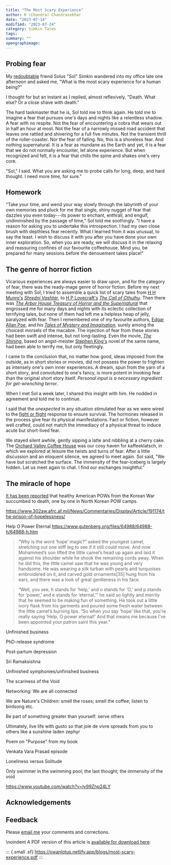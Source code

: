 ```yaml
---
title: "The Most Scary Experience"
author: R (Chandra) Chandrasekhar
date: "2023-07-14"
modified: "2023-07-24"
category: Simkin Tales
tags:
summary: ""
opengraphimage:
---
```


## Probing fear

My [redoubtable](https://www.thefreedictionary.com/redoubtable) friend Solus "Sol" Simkin wandered into my office late one afternoon and asked me, "What is the most scary experience for a human being?"

I thought for but an instant as I replied, almost reflexively, "Death. What else? Or a close shave with death."

The hard taskmaster that he is, Sol told me to think again. He told me to imagine a fear that pursues one's days and nights like a relentless shadow. A fear with no respite. Not the fear of encountering a cobra that wears out in half an hour at most. Not the fear of a narrowly missed road accident that leaves one rattled and shivering for a full five minutes. Not the transient thrill of the roller-coaster. Nor the fear of falling. No, this is a shoreless fear. And nothing supernatural. It is a fear as mundane as the Earth and yet, it is a fear that we do not normally encounter, let alone experience. But when recognized and felt, it is a fear that chills the spine and shakes one's very core.

"Sol," I said. What you are asking me to probe calls for long, deep, and hard thought. I need more time, for sure."

## Homework

"Take your time, and wend your way slowly through the labyrinth of your own memories and pluck for me that single, shiny nugget of fear that dazzles you even today---its power to enchant, enthrall, and engulf, undiminished by the passage of time," Sol told me soothingly. "I have a reason for asking you to undertake this introspection. I had my own close brush with depthless fear recently. What I learned from it was unusual, to say the least. I wish to discuss it with you after you have done your own inner exploration. So, when you are ready, we will discuss it in the relaxing and reassuring confines of our favourite coffeehouse. Mind you, be prepared for many sessions before the denouement takes place!"

## The genre of horror fiction

Vicarious experiences are always easier to draw upon, and for the category of fear, there was the ready-mage genre of horror fiction. Before my next meeting with Sol, I tried to assemble a quick list of scary tales from [H H Munro's](https://americanliterature.com/author/hh-munro-saki) [_Shredni Vashtar_](https://www.classicshorts.com/stories/vashtar.html), to [H P Lovecraft's](https://www.hplovecraft.com/) [_The Call of Cthulhu_](https://www.hplovecraft.com/writings/texts/fiction/cc.aspx). Then there was [_The Arbor House Treasury of Horror and the Supernatural_](https://openlibrary.org/books/OL4122966M/The_Arbor_House_treasury_of_horror_and_the_supernatural) that engrossed me for many days and nights with its eclectic collection of terrifying tales, but none of them had left me a helpless heap of jelly, paralyzed with fear. Then I remembered one of my favourite authors, [Edgar Allan Poe](https://www.poetryfoundation.org/poets/edgar-allan-poe), and his [_Tales of Mystery and Imagination_](https://www.amazon.in/Tales-Mystery-Imagination-Collins-Classics/dp/0007420226), surely among the choicest morsels of the macabre. The injection of fear from these stories had been swift and intense, but not long-lasting. Even the movie, [_The Shining_](https://www.imdb.com/title/tt0081505/), based on angst-meister [Stephen King's](https://www.britannica.com/biography/Stephen-King) novel of the same name, had been able to terrify me, but only fleetingly.

I came to the conclusion that, no matter how good, ideas imposed from the outside, as in short stories or movies, did not possess the power to frighten as intensely one's own inner experiences. A dream, spun from the yarn of a short story, and convoluted to one's fancy, is more potent in invoking fear than the original short story itself. _Personal input is a necessary ingredient for get-wrenching terror_.

When I met Sol a week later, I shared this insight with him. He nodded in agreement and told me to continue.

I said that the _unexpected_ in any situation stimulated fear as we were wired to the [fight or flight](https://www.verywellmind.com/what-is-the-fight-or-flight-response-2795194) response to ensure survival. The hormones released in the process give fear its physical manifestations. Fact or fiction, however well crafted, could not match the immediacy of a physical threat to induce acute but short-lived fear.

We stayed silent awhile, gently sipping a latte and nibbling at a cherry cake. The [Orchard Valley Coffee House](http://www.orchardvalleycoffee.net/) was our cosy haven for kaffeeklatsch, in which we explored at leisure the twists and turns of fear. After a little discussion and an eloquent silence, we agreed to meet again. Sol said, "We have but scratched the surface. The immensity of the fear-iceberg is largely hidden. Let us meet again to chat. I find our exchanges insightful."

## The miracle of hope

[It has been reported](https://www.302aw.afrc.af.mil/News/Commentaries/Display/Article/191174/the-prison-of-hopelessness/) that healthy American POWs from the Korean War succumbed to death, one by one in North Korean POW camps.


<https://www.302aw.afrc.af.mil/News/Commentaries/Display/Article/191174/the-prison-of-hopelessness/>

Help O Power Eternal
<https://www.gutenberg.org/files/64988/64988-h/64988-h.htm>


>“Why is the word ‘hope’ magic?” asked the youngest camel, stretching out one stiff leg to see if it still could move. And now Mohammed’s son lifted the little camel’s head up again and laid it against his shoulder while he shook the remaining cords away. When he did this, the little camel saw that he was young and very handsome. He was wearing a silk turban with pearls and turquoises embroidered on it, and carved gold ornaments[35] hung from his ears, and there was a look of great gentleness in his face.

>“Well, you see, h stands for ‘help,’ and o stands for ‘O,’ and p stands for ‘power,’ and e stands for ‘eternal,’” he said so lightly and merrily that he seemed to be making fun of something. He took out a little ivory flask from his garments and poured some fresh water between the little camel’s burning lips. “So when you say ‘hope’ like that, you’re really saying ‘Help, O power eternal!’ And that means me because I’ve been appointed your patron saint this year.”


Unfinished business

PhD-release syndrome

Post-partum depression

Sri Ramaksishna

Unfinished symphonies/unfinished business

The scariness of the Void

Networking: We are all connected

We are Nature's Children: smell the roses; smell the coffee; listen to birdsong etc.

Be part of something greater than yourself: serve others

Ultimately, live life with gusto so that joie de vivre spreads from you to others like a sunshine laden zephyr

Poem on "Purpose" from my book

Venkata Vara Prasad episode

Loneliness versus Solitude

Only swimmer in the swimming pool; the last thought; the immensity of the void

<https://www.youtube.com/watch?v=Iy99Zhp24LY>

## Acknowledgements

## Feedback

Please [email me](mailto:feedback.swanlotus@gmail.com) your comments and
corrections.

\noindent A PDF version of this article is [available for download here]({attach}./most-scary-experience.pdf):

::: {.small .sf}
<https://swanlotus.netlify.app/blogs/most-scary-experience.pdf>
:::

